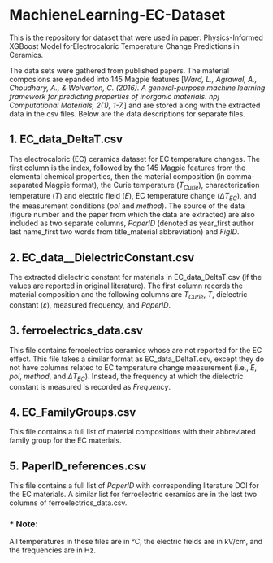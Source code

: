 # MachieneLearning-EC-Dataset
This is the repository for dataset that were used in paper:
Physics-Informed XGBoost Model forElectrocaloric Temperature Change Predictions in Ceramics.

The data sets were gathered from published papers. The material composions are epanded into 145 Magpie features [*Ward, L., Agrawal, A., Choudhary, A., & Wolverton, C. (2016). A general-purpose machine learning framework for predicting properties of inorganic materials. npj Computational Materials, 2(1), 1-7.*] 
and are stored along with the extracted data in the csv files. Below are the data descriptions for separate files. 

## 1. EC_data_DeltaT.csv
The electrocaloric (EC) ceramics dataset for EC temperature changes. The first column is the index, followed by the 145 Magpie features from the elemental chemical properties, then the material composition (in comma-separated Magpie format), 
the Curie temperature (*T<sub>Curie</sub>*), characterization temperature (*T*) and electric field (*E*), EC temperature change (*ΔT<sub>EC</sub>*), and the measurement conditions (*pol* and *method*). 
The source of the data (figure number and the paper from which the data are extracted) are also included as two separate columns, *PaperID* (denoted as year_first author last name_first two words from title_material abbreviation) and *FigID*. 


## 2. EC_data__DielectricConstant.csv
The extracted dielectric constant for materials in EC_data_DeltaT.csv (if the values are reported in original literature). 
The first column records the material composition and the following columns are *T<sub>Curie</sub>*, *T*, dielectric constant (*ε*), measured frequency, and *PaperID*. 

## 3. ferroelectrics_data.csv
This file contains ferroelectrics ceramics whose are not reported for the EC effect. This file takes a similar format as EC_data_DeltaT.csv, except they do not have columns related to EC temperature change measurement 
(i.e., *E*, *pol*, *method*, and *ΔT<sub>EC</sub>*). Instead, the frequency at which the dielectric constant is measured is recorded as *Frequency*. 

## 4. EC_FamilyGroups.csv
This file contains a full list of material compositions with their abbreviated family group for the EC materials. 

## 5. PaperID_references.csv
This file contains a full list of *PaperID* with corresponding literature DOI for the EC materials.
A similar list for ferroelectric ceramics are in the last two columns of ferroelectrics_data.csv.

### * Note: 
All temperatures in these files are in °C, the electric fields are in kV/cm, and the frequencies are in Hz. 

